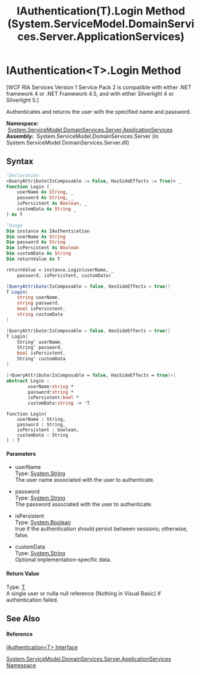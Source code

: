 ﻿---
title: IAuthentication(T).Login Method  (System.ServiceModel.DomainServices.Server.ApplicationServices)
TOCTitle: Login Method
ms:assetid: M:System.ServiceModel.DomainServices.Server.ApplicationServices.IAuthentication`1.Login(System.String,System.String,System.Boolean,System.String)
ms:mtpsurl: https://msdn.microsoft.com/en-us/library/Ff422831(v=VS.91)
ms:contentKeyID: 28755201
ms.date: 01/27/2012
mtps_version: v=VS.91
f1_keywords:
- System.ServiceModel.DomainServices.Server.ApplicationServices.IAuthentication`1.Login
dev_langs:
- CSharp
- JScript
- VB
- FSharp
- c++
api_location:
- System.ServiceModel.DomainServices.Server.dll
api_name:
- System.ServiceModel.DomainServices.Server.ApplicationServices.IAuthentication`1.Login
api_type:
- Managed
topic_type:
- apiref
- kbSyntax
product_family_name: VS
ROBOTS: INDEX,FOLLOW
---

# IAuthentication\<T\>.Login Method

\[WCF RIA Services Version 1 Service Pack 2 is compatible with either .NET framework 4 or .NET Framework 4.5, and with either Silverlight 4 or Silverlight 5.\]

Authenticates and returns the user with the specified name and password.

**Namespace:**  [System.ServiceModel.DomainServices.Server.ApplicationServices](ff422719\(v=vs.91\).md)  
**Assembly:**  System.ServiceModel.DomainServices.Server (in System.ServiceModel.DomainServices.Server.dll)

## Syntax

``` vb
'Declaration
<QueryAttribute(IsComposable := False, HasSideEffects := True)> _
Function Login ( _
    userName As String, _
    password As String, _
    isPersistent As Boolean, _
    customData As String _
) As T
```

``` vb
'Usage
Dim instance As IAuthentication
Dim userName As String
Dim password As String
Dim isPersistent As Boolean
Dim customData As String
Dim returnValue As T

returnValue = instance.Login(userName, _
    password, isPersistent, customData)
```

``` csharp
[QueryAttribute(IsComposable = false, HasSideEffects = true)]
T Login(
    string userName,
    string password,
    bool isPersistent,
    string customData
)
```

``` c++
[QueryAttribute(IsComposable = false, HasSideEffects = true)]
T Login(
    String^ userName, 
    String^ password, 
    bool isPersistent, 
    String^ customData
)
```

``` fsharp
[<QueryAttribute(IsComposable = false, HasSideEffects = true)>]
abstract Login : 
        userName:string * 
        password:string * 
        isPersistent:bool * 
        customData:string -> 'T 
```

``` jscript
function Login(
    userName : String, 
    password : String, 
    isPersistent : boolean, 
    customData : String
) : T
```

#### Parameters

  - userName  
    Type: [System.String](https://msdn.microsoft.com/en-us/library/s1wwdcbf)  
    The user name associated with the user to authenticate.  

<!-- end list -->

  - password  
    Type: [System.String](https://msdn.microsoft.com/en-us/library/s1wwdcbf)  
    The password associated with the user to authenticate.  

<!-- end list -->

  - isPersistent  
    Type: [System.Boolean](https://msdn.microsoft.com/en-us/library/a28wyd50)  
    true if the authentication should persist between sessions; otherwise, false.  

<!-- end list -->

  - customData  
    Type: [System.String](https://msdn.microsoft.com/en-us/library/s1wwdcbf)  
    Optional implementation-specific data.  

#### Return Value

Type: [T](ff422650\(v=vs.91\).md)  
A single user or nulla null reference (Nothing in Visual Basic) if authentication failed.  

## See Also

#### Reference

[IAuthentication\<T\> Interface](ff422650\(v=vs.91\).md)

[System.ServiceModel.DomainServices.Server.ApplicationServices Namespace](ff422719\(v=vs.91\).md)

